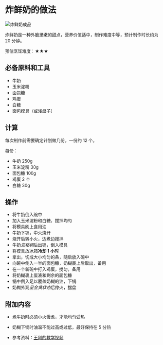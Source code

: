 # 炸鲜奶的做法

![炸鲜奶成品](./炸鲜奶.jpg)

炸鲜奶是一种外脆里嫩的甜点，营养价值适中，制作难度中等，预计制作时长约为 20 分钟。

预估烹饪难度：★★★

## 必备原料和工具

- 牛奶
- 玉米淀粉
- 面包糠
- 鸡蛋
- 白糖
- 面包模具（或浅盘子）

## 计算

每次制作前需要确定计划做几份。一份约 12 个。

每份：

- 牛奶 250g
- 玉米淀粉 30g
- 面包糠 100g
- 鸡蛋 2 个
- 白糖 30g

## 操作

- 将牛奶倒入碗中
- 加入玉米淀粉和白糖，搅拌均匀
- 将模具刷上食用油
- 牛奶下锅，中火烧开
- 烧开后转小火，边煮边搅拌
- 牛奶*变粘稠*后出锅，倒入模具
- 将模具放冰箱**冷却 1 小时**
- 拿出，切成大小均匀的条，随后放入碗中
- 向碗中倒入一半的面包糠，奶糊裹上后取出，备用
- 在一个新碗中打入鸡蛋，搅匀，备用
- 将奶糊裹上蛋液和剩余的面包糠
- 锅中倒入足以覆盖奶糊的油，下锅
- 奶糊外观*呈金黄状态*后停火，摆盘

## 附加内容

- 煮牛奶时必须小火慢煮，才能均匀受热
- 奶糊下锅时油温不能过高或过低，最好保持在 5 分热
  
- 参考资料：[王刚的教学视频](https://www.bilibili.com/video/BV1U7411E7LH/)